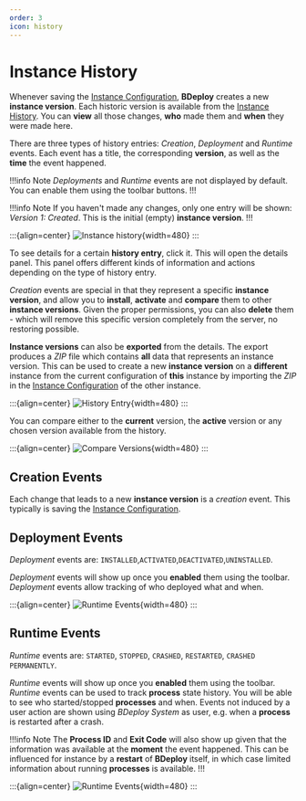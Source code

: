 ```yaml
---
order: 3
icon: history
---
```


# Instance History

Whenever saving the [Instance Configuration](/user/instance/#instance-configuration), **BDeploy** creates a new **instance version**. Each historic version is available from the [Instance History](/user/history/#instance-history). You can **view** all those changes, **who** made them and **when** they were made here.

There are three types of history entries: _Creation_, _Deployment_ and _Runtime_ events. Each event has a title, the corresponding **version**, as well as the **time** the event happened.

!!!info Note
_Deployments_ and _Runtime_ events are not displayed by default. You can enable them using the toolbar buttons.
!!!

!!!info Note
If you haven't made any changes, only one entry will be shown: _Version 1: Created_. This is the initial (empty) **instance version**.
!!!

:::{align=center}
![Instance history](/images/Doc_History.png){width=480}
:::

To see details for a certain **history entry**, click it. This will open the details panel. This panel offers different kinds of information and actions depending on the type of history entry.

_Creation_ events are special in that they represent a specific **instance version**, and allow you to **install**, **activate** and **compare** them to other **instance versions**. Given the proper permissions, you can also **delete** them - which will remove this specific version completely from the server, no restoring possible.

**Instance versions** can also be **exported** from the details. The export produces a _ZIP_ file which contains **all** data that represents an instance version. This can be used to create a new **instance version** on a **different** instance from the current configuration of **this** instance by importing the _ZIP_ in the [Instance Configuration](/user/instance/#instance-configuration) of the other instance.

:::{align=center}
![History Entry](/images/Doc_HistoryEntry.png){width=480}
:::

You can compare either to the **current** version, the **active** version or any chosen version available from the history.

:::{align=center}
![Compare Versions](/images/Doc_HistoryCompare.png){width=480}
:::

## Creation Events

Each change that leads to a new **instance version** is a _creation_ event. This typically is saving the [Instance Configuration](/user/instance/#instance-configuration).

## Deployment Events

_Deployment_ events are: `INSTALLED`,`ACTIVATED`,`DEACTIVATED`,`UNINSTALLED`.

_Deployment_ events will show up once you **enabled** them using the toolbar. _Deployment_ events allow tracking of who deployed what and when.

:::{align=center}
![Runtime Events](/images/Doc_HistoryDeployment.png){width=480}
:::

## Runtime Events

_Runtime_ events are: `STARTED`, `STOPPED`, `CRASHED`, `RESTARTED`, `CRASHED PERMANENTLY`.

_Runtime_ events will show up once you **enabled** them using the toolbar. _Runtime_ events can be used to track **process** state history. You will be able to see who started/stopped **processes** and when. Events not induced by a user action are shown using _BDeploy System_ as user, e.g. when a **process** is restarted after a crash.

!!!info Note
The **Process ID** and **Exit Code** will also show up given that the information was available at the **moment** the event happened. This can be influenced for instance by a **restart** of **BDeploy** itself, in which case limited information about running **processes** is available.
!!!

:::{align=center}
![Runtime Events](/images/Doc_HistoryRuntime.png){width=480}
:::
